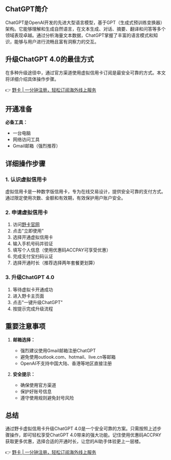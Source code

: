 ## **ChatGPT简介**

ChatGPT是OpenAI开发的先进大型语言模型，基于GPT（生成式预训练变换器）架构。它能够理解和生成自然语言，在文本生成、对话、摘要、翻译和问答等多个领域表现卓越。通过分析海量文本数据，ChatGPT掌握了丰富的语言模式和知识，能够与用户进行流畅且富有洞察力的交互。

## **升级ChatGPT 4.0的最佳方式**

在多种升级途径中，通过官方渠道使用虚拟信用卡订阅是最安全可靠的方式。本文将详细介绍具体操作步骤。

👉 [野卡 | 一分钟注册，轻松订阅海外线上服务](https://bit.ly/bewildcard)

## **开通准备**

**必备工具：**
- 一台电脑
- 网络访问工具
- Gmail邮箱（强烈推荐）

## **详细操作步骤**

### **1. 认识虚拟信用卡**

虚拟信用卡是一种数字版信用卡，专为在线交易设计，提供安全可靠的支付方式。通过限定使用次数、金额和有效期，有效保护用户账户安全。

### **2. 申请虚拟信用卡**

1. 访问[野卡官网](https://bit.ly/bewildcard)
2. 点击"立即使用"
3. 选择开通虚拟信用卡
4. 输入手机号码并验证
5. 填写个人信息（使用优惠码ACCPAY可享受优惠）
6. 完成支付宝扫码认证
7. 选择开通时长（推荐选择两年套餐更划算）

### **3. 升级ChatGPT 4.0**

1. 等待虚拟卡开通成功
2. 进入野卡主页面
3. 点击"一键升级ChatGPT"
4. 按提示完成升级流程

## **重要注意事项**

1. **邮箱选择：**
   - 强烈建议使用Gmail邮箱注册ChatGPT
   - 避免使用outlook.com、hotmail、live.cn等邮箱
   - OpenAI不支持中国大陆、香港等地区直接注册

2. **安全提示：**
   - 确保使用官方渠道
   - 保护好账号信息
   - 遵守使用规则避免封号风险

## **总结**

通过野卡虚拟信用卡升级ChatGPT 4.0是一个安全可靠的方案。只需按照上述步骤操作，即可轻松享受ChatGPT 4.0带来的强大功能。记住使用优惠码ACCPAY获取更多优惠，选择合适的开通时长，让您的AI助手体验更上一层楼。

👉 [野卡 | 一分钟注册，轻松订阅海外线上服务](https://bit.ly/bewildcard)